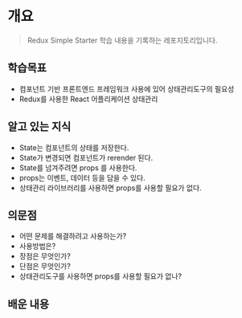 # 개요
> Redux Simple Starter 학습 내용을 기록하는 레포지토리입니다.

## 학습목표
- 컴포넌트 기반 프론트엔드 프레임워크 사용에 있어 상태관리도구의 필요성
- Redux를 사용한 React 어플리케이션 상태관리


## 알고 있는 지식
- State는 컴포넌트의 상태를 저장한다.
- State가 변경되면 컴포넌트가 rerender 된다.
- State를 넘겨주려면 props 를 사용한다.
- props는 이벤트, 데이터 등을 담을  수 있다.
- 상태관리 라이브러리를 사용하면 props를 사용할 필요가 없다.

## 의문점
- 어떤 문제를 해결하려고 사용하는가?
- 사용방법은?
- 장점은 무엇인가?
- 단점은 무엇인가?
- 상태관리도구를 사용하면 props를 사용할 필요가 없나?

## 배운 내용
